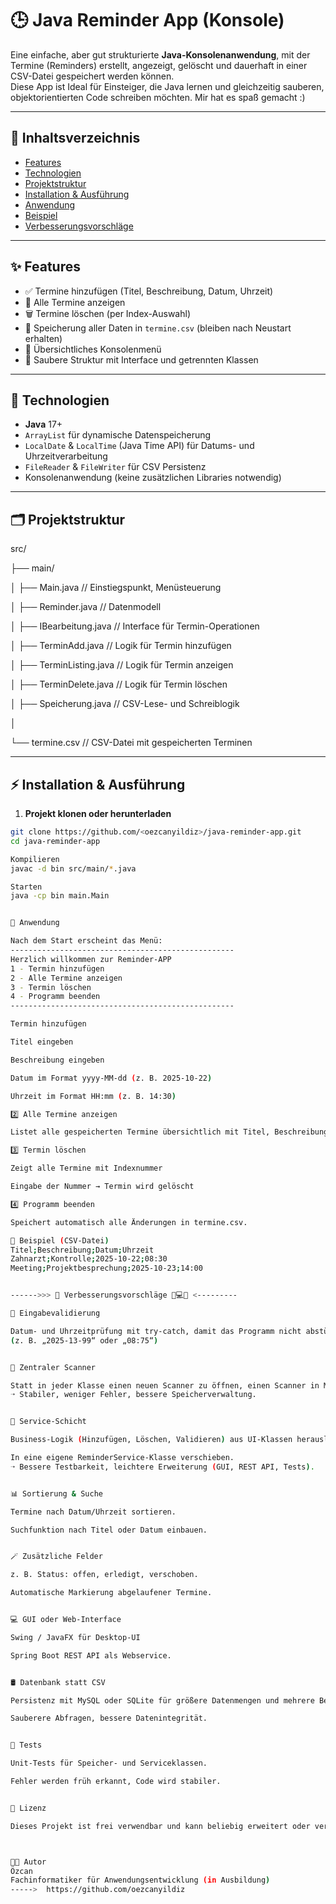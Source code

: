 # 🕒 Java Reminder App (Konsole)

Eine einfache, aber gut strukturierte **Java-Konsolenanwendung**, mit der Termine (Reminders) erstellt, angezeigt, gelöscht und dauerhaft in einer CSV-Datei gespeichert werden können.  
Diese App ist Ideal für Einsteiger, die Java lernen und gleichzeitig sauberen, objektorientierten Code schreiben möchten. Mir hat es spaß gemacht :) 

---

## 📌 Inhaltsverzeichnis
- [Features](#-features)
- [Technologien](#-technologien)
- [Projektstruktur](#-projektstruktur)
- [Installation & Ausführung](#-installation--ausführung)
- [Anwendung](#-anwendung)
- [Beispiel](#-beispiel)
- [Verbesserungsvorschläge](#-verbesserungsvorschläge)


---

## ✨ Features
- ✅ Termine hinzufügen (Titel, Beschreibung, Datum, Uhrzeit)  
- 📅 Alle Termine anzeigen  
- 🗑️ Termine löschen (per Index-Auswahl)  
- 💾 Speicherung aller Daten in `termine.csv` (bleiben nach Neustart erhalten)  
- 🧭 Übersichtliches Konsolenmenü  
- 🧱 Saubere Struktur mit Interface und getrennten Klassen

---

## 🧰 Technologien
- **Java** 17+  
- `ArrayList` für dynamische Datenspeicherung  
- `LocalDate` & `LocalTime` (Java Time API) für Datums- und Uhrzeitverarbeitung  
- `FileReader` & `FileWriter` für CSV Persistenz  
- Konsolenanwendung (keine zusätzlichen Libraries notwendig)

---

## 🗂️ Projektstruktur

src/

├── main/

│ ├── Main.java // Einstiegspunkt, Menüsteuerung

│ ├── Reminder.java // Datenmodell

│ ├── IBearbeitung.java // Interface für Termin-Operationen

│ ├── TerminAdd.java // Logik für Termin hinzufügen

│ ├── TerminListing.java // Logik für Termin anzeigen

│ ├── TerminDelete.java // Logik für Termin löschen

│ ├── Speicherung.java // CSV-Lese- und Schreiblogik

│

└── termine.csv // CSV-Datei mit gespeicherten Terminen

---

## ⚡ Installation & Ausführung

1. **Projekt klonen oder herunterladen**

```bash
git clone https://github.com/<oezcanyildiz>/java-reminder-app.git
cd java-reminder-app

Kompilieren
javac -d bin src/main/*.java

Starten
java -cp bin main.Main


🧭 Anwendung

Nach dem Start erscheint das Menü:
--------------------------------------------------
Herzlich willkommen zur Reminder-APP
1 - Termin hinzufügen
2 - Alle Termine anzeigen
3 - Termin löschen
4 - Programm beenden
--------------------------------------------------

Termin hinzufügen

Titel eingeben

Beschreibung eingeben

Datum im Format yyyy-MM-dd (z. B. 2025-10-22)

Uhrzeit im Format HH:mm (z. B. 14:30)

2️⃣ Alle Termine anzeigen

Listet alle gespeicherten Termine übersichtlich mit Titel, Beschreibung, Datum und Uhrzeit.

3️⃣ Termin löschen

Zeigt alle Termine mit Indexnummer

Eingabe der Nummer → Termin wird gelöscht

4️⃣ Programm beenden

Speichert automatisch alle Änderungen in termine.csv.

📄 Beispiel (CSV-Datei)
Titel;Beschreibung;Datum;Uhrzeit
Zahnarzt;Kontrolle;2025-10-22;08:30
Meeting;Projektbesprechung;2025-10-23;14:00


------>>> 🚀 Verbesserungsvorschläge 🧠💻🧪 <---------

🧠 Eingabevalidierung

Datum- und Uhrzeitprüfung mit try-catch, damit das Programm nicht abstürzt, wenn falsche Werte eingegeben werden.
(z. B. „2025-13-99“ oder „08:75“)


🧼 Zentraler Scanner

Statt in jeder Klasse einen neuen Scanner zu öffnen, einen Scanner in Main erstellen und an alle Klassen weitergeben.
➝ Stabiler, weniger Fehler, bessere Speicherverwaltung.


🧭 Service-Schicht

Business-Logik (Hinzufügen, Löschen, Validieren) aus UI-Klassen herauslösen

In eine eigene ReminderService-Klasse verschieben.
➝ Bessere Testbarkeit, leichtere Erweiterung (GUI, REST API, Tests).


📊 Sortierung & Suche

Termine nach Datum/Uhrzeit sortieren.

Suchfunktion nach Titel oder Datum einbauen.


🪄 Zusätzliche Felder

z. B. Status: offen, erledigt, verschoben.

Automatische Markierung abgelaufener Termine.


💻 GUI oder Web-Interface

Swing / JavaFX für Desktop-UI

Spring Boot REST API als Webservice.


🛢️ Datenbank statt CSV

Persistenz mit MySQL oder SQLite für größere Datenmengen und mehrere Benutzer.

Sauberere Abfragen, bessere Datenintegrität.


🧪 Tests

Unit-Tests für Speicher- und Serviceklassen.

Fehler werden früh erkannt, Code wird stabiler.


📜 Lizenz

Dieses Projekt ist frei verwendbar und kann beliebig erweitert oder verändert werden.



👨‍💻 Autor
Özcan
Fachinformatiker für Anwendungsentwicklung (in Ausbildung)
----->  https://github.com/oezcanyildiz







